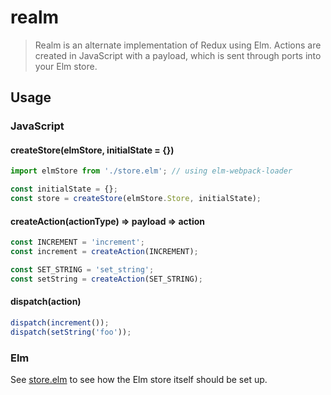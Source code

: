 # realm
> Realm is an alternate implementation of Redux using Elm. Actions are created in JavaScript with a payload, which is sent through ports into your Elm store.

## Usage

### JavaScript

#### createStore(elmStore, initialState = {})
```javascript
import elmStore from './store.elm'; // using elm-webpack-loader

const initialState = {};
const store = createStore(elmStore.Store, initialState);
```
#### createAction(actionType) => payload => action
```javascript
const INCREMENT = 'increment';
const increment = createAction(INCREMENT);

const SET_STRING = 'set_string';
const setString = createAction(SET_STRING);
```
#### dispatch(action)
```javascript
dispatch(increment());
dispatch(setString('foo'));
```

### Elm
See <a href="https://github.com/aardito2/realm/blob/master/example/store.elm">store.elm</a> to see how the Elm store itself should be set up.
